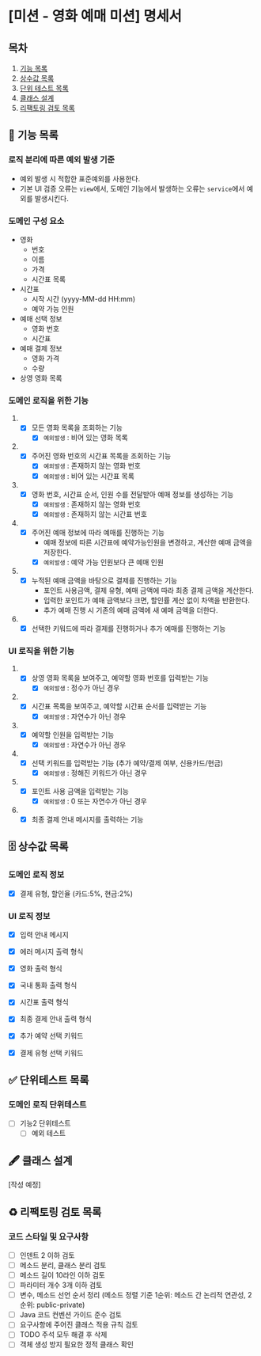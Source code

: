 # [미션 - 영화 예매 미션] 명세서

## 목차

1. [기능 목록](#-기능-목록)
2. [상수값 목록](#-상수값-목록)
3. [단위 테스트 목록](#-단위테스트-목록)
4. [클래스 설계](#-클래스-설계)
5. [리팩토링 검토 목록](#%EF%B8%8F-리팩토링-검토-목록)

## 🚀 기능 목록

### 로직 분리에 따른 예외 발생 기준

- 예외 발생 시 적합한 표준예외를 사용한다.
- 기본 UI 검증 오류는 `view`에서, 도메인 기능에서 발생하는 오류는 `service`에서 예외를 발생시킨다.

### 도메인 구성 요소

- 영화
    - 번호
    - 이름
    - 가격
    - 시간표 목록
- 시간표
    - 시작 시간 (yyyy-MM-dd HH:mm)
    - 예약 가능 인원
- 예매 선택 정보
    - 영화 번호
    - 시간표
- 예매 결제 정보
    - 영화 가격
    - 수량
- 상영 영화 목록

### 도메인 로직을 위한 기능

1.
    - [x] 모든 영화 목록을 조회하는 기능
        - [x] `예외발생` : 비어 있는 영화 목록

2.
    - [x] 주어진 영화 번호의 시간표 목록을 조회하는 기능
        - [x] `예외발생` : 존재하지 않는 영화 번호
        - [x] `예외발생` : 비어 있는 시간표 목록
3.
    - [x] 영화 번호, 시간표 순서, 인원 수를 전달받아 예매 정보를 생성하는 기능
        - [x] `예외발생` : 존재하지 않는 영화 번호
        - [x] `예외발생` : 존재하지 않는 시간표 번호
4.
    - [x] 주어진 예매 정보에 따라 예매를 진행하는 기능
        - 예매 정보에 따른 시간표에 예약가능인원을 변경하고, 계산한 예매 금액을 저장한다.
        - [x] `예외발생` : 예약 가능 인원보다 큰 예매 인원
5.
    - [x] 누적된 예매 금액을 바탕으로 결제를 진행하는 기능
        - 포인트 사용금액, 결제 유형, 예매 금액에 따라 최종 결제 금액을 계산한다.
        - 입력한 포인트가 예매 금액보다 크면, 할인률 계산 없이 차액을 반환한다.
        - 추가 예매 진행 시 기존의 예매 금액에 새 예매 금액을 더한다.
6.
    - [x] 선택한 키워드에 따라 결제를 진행하거나 추가 예매를 진행하는 기능

### UI 로직을 위한 기능

1.
    - [x] 상영 영화 목록을 보여주고, 예약할 영화 번호를 입력받는 기능
        - [x] `예외발생` : 정수가 아닌 경우
2.
    - [x] 시간표 목록을 보여주고, 예약할 시간표 순서를 입력받는 기능
        - [x] `예외발생` : 자연수가 아닌 경우
3.
    - [x] 예약할 인원을 입력받는 기능
        - [x] `예외발생` : 자연수가 아닌 경우
4.
    - [x] 선택 키워드를 입력받는 기능 (추가 예약/결제 여부, 신용카드/현금)
        - [x] `예외발생` : 정해진 키워드가 아닌 경우
5.
    - [x] 포인트 사용 금액을 입력받는 기능
        - [x] `예외발생` : 0 또는 자연수가 아닌 경우
6.
    - [x] 최종 결제 안내 메시지를 출력하는 기능

## 🗄 상수값 목록

### 도메인 로직 정보

- [x] 결제 유형, 할인율 (카드:5%, 현금:2%)

### UI 로직 정보

- [x] 입력 안내 메시지
- [x] 에러 메시지 출력 형식
- [x] 영화 출력 형식
- [x] 국내 통화 출력 형식
- [x] 시간표 출력 형식
- [X] 최종 결제 안내 출력 형식

- [x] 추가 예약 선택 키워드
- [x] 결제 유형 선택 키워드

## ✅ 단위테스트 목록

### 도메인 로직 단위테스트

- [ ] 기능2 단위테스트
    - [ ] 예외 테스트

## 🖋 클래스 설계

[작성 예정]

## ♻️ 리팩토링 검토 목록

### 코드 스타일 및 요구사항

- [ ] 인덴트 2 이하 검토
- [ ] 메소드 분리, 클래스 분리 검토
- [ ] 메소드 길이 10라인 이하 검토
- [ ] 파라미터 개수 3개 이하 검토
- [ ] 변수, 메소드 선언 순서 정리 (메소드 정렬 기준 1순위: 메소드 간 논리적 연관성, 2순위: public-private)
- [ ] Java 코드 컨벤션 가이드 준수 검토
- [ ] 요구사항에 주어진 클래스 적용 규칙 검토
- [ ] TODO 주석 모두 해결 후 삭제
- [ ] 객체 생성 방지 필요한 정적 클래스 확인